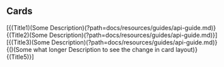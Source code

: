 
## <a name="cards"/> Cards

[{(Title1)(Some Description)(?path=docs/resources/guides/api-guide.md)}{(Title2)(Some Description)(?path=docs/resources/guides/api-guide.md)}]
[{(Title3)(Some Description)(?path=docs/resources/guides/api-guide.md)}{()(Some what longer Description to see the change in card layout)}{(Title5)}]
